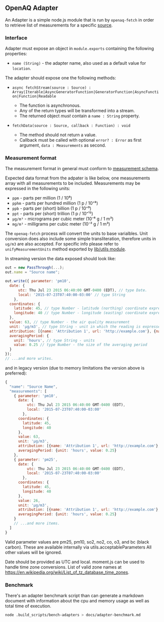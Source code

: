 ## OpenAQ Adapter

An Adapter is a simple node.js module that is run by `openaq-fetch` in order to retrieve list of measurements
for a specific [source](./source.md).

### Interface

Adapter must expose an object in `module.exports` containing the following properties:

* `name (String)` - the adapter name, also used as a default value for `location`.

The adapter should expose one the following methods:

* `async fetchStream(source : Source) : Array|Iterable|AsyncGeneratorFunction|GeneratorFunction|AsyncFunction|Function|Readable`
  * The function is asynchronous.
  * Any of the return types will be transformed into a stream.
  * The returned object *must* contain a `name : String` property.

* `fetchData(source : Source, callback : Function) : void`
  * The method should not return a value.
  * Callback must be called with optional `error? : Error` as first argument, `data : Measurements` as second.

### Measurement format

The measurement format in general must conform to [measurement schema](../lib/measurement-schema.json).

Expected data format from the adpater is like below, one measurements array with all measurements to be
included. Measurements may be expressed in the following units:

* `ppm` - parts per million (1 / 10⁶)
* `pphm` - parts per hundred million (1 p / 10⁺⁸)
* `ppb` - parts per (short) billion (1 p / 10⁺⁹)
* `ppt` - parts per (short) trillion (1 p / 10⁺¹²)
* `µg/m³` - micrograms per cubic meter (10⁻⁶ g / 1 m³)
* `mg/m³` - milligrams per cubic meter (10⁻³ g / 1 m³)

The `openaq-fetch` process will convert the units to base varialbles. Unit conversion does also include some
simple transliteration, therefore units in `ug/m3` are also accepted. For specific info please refer to `unifyMeasurementUnits` method exported by [lib/utils module](../lib/utils.js).

In streaming version the data exposed should look like:

```javascript
out = new PassThrough(...);
out.name = "Source name";

out.write({ parameter: 'pm10',
  date: {
      utc: Thu Jul 23 2015 06:40:00 GMT-0400 (EDT), // type Date.
      local: '2015-07-23T07:40:00-03:00' // type String
    },
  coordinates: {
    latitude: 45, // type Number - latitude (northing) coordinate expressed in degrees
    longitude: 40 // type Number - longitude (easting) coordinate expressed in degrees
  },
  value: 63, // type Number - the air quality measurement
  unit: 'µg/m3', // type String - unit in which the reading is expressed
  attribution: [{name: 'Attribution 1', url: 'http://example.com'}, {name: 'Attribtuion 2', url: 'http://example2.com'}], // type Array<Object> - list of attribution that should be displayed with the measurement.
  averagingPeriod: {
    unit: 'hours', // type String - units
    value: 0.25 // type Number - the size of the averaging period
  }
});
// ...and more writes.
```

and in legacy version (due to memory limitations the version above is preferred):

```javascript
{
  "name": "Source Name",
  "measurements": [
    { parameter: 'pm10',
      date: {
          utc: Thu Jul 23 2015 06:40:00 GMT-0400 (EDT),
          local: '2015-07-23T07:40:00-03:00'
        },
      coordinates: {
        latitude: 45,
        longitude: 40
      },
      value: 63,
      unit: 'µg/m3',
      attribution: [{name: 'Attribution 1', url: 'http://example.com'}, {name: 'Attribtuion 2', url: 'http://example2.com'}],
      averagingPeriod: {unit: 'hours', value: 0.25}
    },
    { parameter: 'pm25',
      date: {
          utc: Thu Jul 23 2015 06:40:00 GMT-0400 (EDT),
          local: '2015-07-23T07:40:00-03:00'
        },
      coordinates: {
        latitude: 45,
        longitude: 40
      },
      value: 26,
      unit: 'µg/m3',
      attribution: [{name: 'Attribution 1', url: 'http://example.com'}, {name: 'Attribtuion 2', url: 'http://example2.com'}],
      averagingPeriod: {unit: 'hours', value: 0.25}
    }
    // ...and more items.
  ]
}
```

Valid parameter values are pm25, pm10, so2, no2, co, o3, and bc (black carbon).
These are available internally via utils.acceptableParameters
All other values will be ignored.

Date should be provided as UTC and local. moment.js can be used to handle time zone
conversions. List of valid zone names at
https://en.wikipedia.org/wiki/List_of_tz_database_time_zones.

### Benchmark

There's an adapter benchmark script than can generate a markdown document with information
about the cpu and memory usage as well as total time of execution.

```bash
node .build_scripts/bench-adapters > docs/adapter-benchmark.md
```

